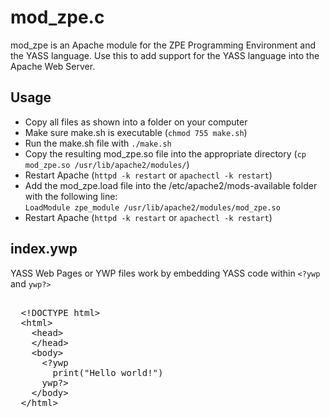 # mod_zpe.c

mod_zpe is an Apache module for the ZPE Programming Environment and the YASS language. Use this to add support for the YASS language into the Apache Web Server. 

## Usage

<ul>
  <li>
    Copy all files as shown into a folder on your computer
  </li>
  <li>
    Make sure make.sh is executable (<code>chmod 755 make.sh</code>)
  </li>
  <li>
    Run the make.sh file with <code>./make.sh</code>
  </li>
  <li>
    Copy the resulting mod_zpe.so file into the appropriate directory (<code>cp mod_zpe.so /usr/lib/apache2/modules/</code>)
  </li>
  <li>
    Restart Apache (<code>httpd -k restart</code> or <code>apachectl -k restart</code>)
  </li>
  <li>
    Add the mod_zpe.load file into the /etc/apache2/mods-available folder with the following line:<br>
    <code>LoadModule zpe_module /usr/lib/apache2/modules/mod_zpe.so</code>
  </li>
  <li>
    Restart Apache (<code>httpd -k restart</code> or <code>apachectl -k restart</code>)
  </li>
</ul>

## index.ywp

YASS Web Pages or YWP files work by embedding YASS code within <code>&lt;?ywp</code> and <code>ywp?&gt;</code>

<pre>

  &lt;!DOCTYPE html&gt;
  &lt;html&gt;
    &lt;head&gt;
    &lt;/head&gt;
    &lt;body&gt;
      &lt;?ywp
        print("Hello world!")
      ywp?&gt;
    &lt;/body&gt;    
  &lt;/html&gt;
  
</pre>

